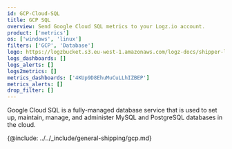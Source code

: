 ```yaml
---
id: GCP-Cloud-SQL
title: GCP SQL
overview: Send Google Cloud SQL metrics to your Logz.io account.
product: ['metrics']
os: ['windows', 'linux']
filters: ['GCP', 'Database']
logo: https://logzbucket.s3.eu-west-1.amazonaws.com/logz-docs/shipper-logos/gcpsql.png
logs_dashboards: []
logs_alerts: []
logs2metrics: []
metrics_dashboards: ['4KUp9D8EhuMuCuLLhIZBEP']
metrics_alerts: []
drop_filter: []
---
```



Google Cloud SQL is a fully-managed database service that is used to set up, maintain, manage, and administer MySQL and PostgreSQL databases in the cloud. 


{@include: ../../_include/general-shipping/gcp.md}  
